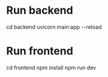 # Run backend 
cd backend 
uvicorn main:app --reload


# Run frontend
cd frontend
npm install
npm run dev 
